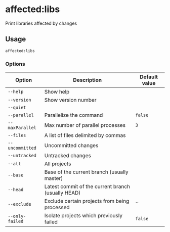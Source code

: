 # affected:libs

Print libraries affected by changes

## Usage

```bash
affected:libs
```

### Options

| Option          | Description                                        | Default value |
| --------------- | -------------------------------------------------- | ------------- |
| `--help`        | Show help                                          |               |
| `--version`     | Show version number                                |               |
| `--quiet`       |                                                    |               |
| `--parallel`    | Parallelize the command                            | `false`       |
| `--maxParallel` | Max number of parallel processes                   | `3`           |
| `--files`       | A list of files delimited by commas                |               |
| `--uncommitted` | Uncommitted changes                                |               |
| `--untracked`   | Untracked changes                                  |               |
| `--all`         | All projects                                       |               |
| `--base`        | Base of the current branch (usually master)        |               |
| `--head`        | Latest commit of the current branch (usually HEAD) |               |
| `--exclude`     | Exclude certain projects from being processed      | ``            |
| `--only-failed` | Isolate projects which previously failed           | `false`       |
